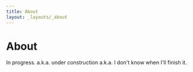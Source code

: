 ```yaml
---
title: About
layout: _layouts/_about
---
```

# About
In progress. a.k.a. under construction a.k.a. I don't know when I'll finish it.
